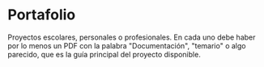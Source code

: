 # Portafolio
Proyectos escolares, personales o profesionales. En cada uno debe haber por lo menos un PDF con la palabra "Documentación", "temario" o algo parecido, que es la guía principal del proyecto disponible. 

